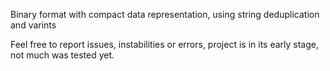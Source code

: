 Binary format with compact data representation, using string deduplication and varints

Feel free to report issues, instabilities or errors, project is in its early stage, not much was tested yet.

